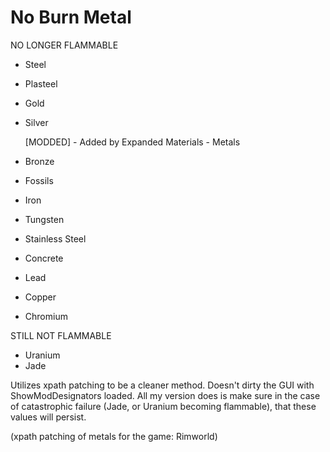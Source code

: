 # No Burn Metal

NO LONGER FLAMMABLE
 - Steel
 - Plasteel
 - Gold
 - Silver
 
   [MODDED] - Added by Expanded Materials - Metals
 - Bronze
 - Fossils
 - Iron
 - Tungsten
 - Stainless Steel
 - Concrete
 - Lead
 - Copper
 - Chromium


STILL NOT FLAMMABLE
 - Uranium
 - Jade

Utilizes xpath patching to be a cleaner method. Doesn't dirty the GUI with ShowModDesignators loaded. 
All my version does is make sure in the case of catastrophic failure (Jade, or Uranium becoming flammable), that these values will persist.
 

(xpath patching of metals for the game: Rimworld)
